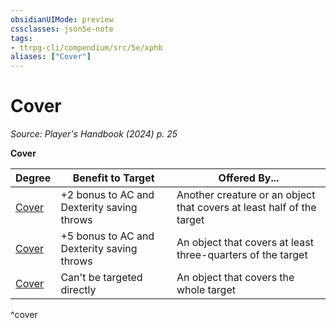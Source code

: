 ```yaml
---
obsidianUIMode: preview
cssclasses: json5e-note
tags:
- ttrpg-cli/compendium/src/5e/xphb
aliases: ["Cover"]
---
```

# Cover
*Source: Player's Handbook (2024) p. 25* 

**Cover**

| Degree | Benefit to Target | Offered By... |
|--------|-------------------|---------------|
| [Cover](Mechanics/rules/variant-rules/cover-xphb.md) | +2 bonus to AC and Dexterity saving throws | Another creature or an object that covers at least half of the target |
| [Cover](Mechanics/rules/variant-rules/cover-xphb.md) | +5 bonus to AC and Dexterity saving throws | An object that covers at least three-quarters of the target |
| [Cover](Mechanics/rules/variant-rules/cover-xphb.md) | Can't be targeted directly | An object that covers the whole target |
^cover